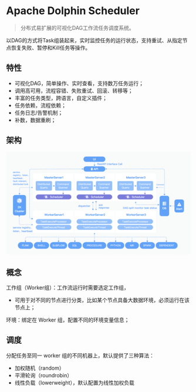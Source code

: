 # Apache Dolphin Scheduler

> 分布式易扩展的可视化DAG工作流任务调度系统。

以DAG的方式将Task组装起来，实时监控任务的运行状态，支持重试、从指定节点恢复失败、暂停和Kill任务等操作。



## 特性

- 可视化DAG，简单操作、实时查看，支持数万任务运行；
- 调用高可用，流程容错、失败重试、回滚、转移等；
- 丰富的任务类型，跨语言，自定义插件；
- 任务依赖，流程依赖；
- 任务日志/告警机制；
- 补数，数据重刷；




## 架构

![ds arch](pics/ds_arch.png)

## 概念

工作组（Worker组）：工作流运行时需要选定工作组，

- 可用于对不同的节点进行分类，比如某个节点具备大数据环境，必须运行在该节点上；

环境：绑定在 Worker 组，配置不同的环境变量信息；



## 调度

分配任务至同一 worker 组的不同机器上，默认提供了三种算法：

- 加权随机（random）
- 平滑轮询（roundrobin）
- 线性负载（lowerweight），默认配置为线性加权负载
